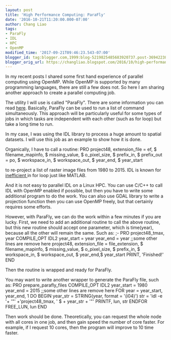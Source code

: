 ```yaml
---
layout: post
title: 'High Performance Computing: ParaFly'
date: '2016-10-21T11:20:00.000-07:00'
author: Chang Liao
tags:
- ParaFly
- IDL
- HPC
- OpenMP
modified_time: '2017-09-21T09:46:23.543-07:00'
blogger_id: tag:blogger.com,1999:blog-5219825485683920737.post-3694223892904686490
blogger_orig_url: https://changliao.blogspot.com/2016/10/high-performance-computing-003.html
---
```


In my recent posts I shared some first hand experience of parallel computing 
using OpenMP. 
While OpenMP is supported by many programming languages, there are still a few 
does not. So here I am sharing another approach to create a parallel computing 
job. 

The utility I will use is called "ParaFly". There are some information you can 
read [here](http://parafly.sourceforge.net/). 
Basically, ParaFly can be used to run a list of command simultaneously. This 
approach will be particularly useful for some types of jobs in which tasks are 
independent with each other (such as for loop) but take a long time to run. 

In my case, I was using the IDL library to process a huge amount to spatial 
datasets. I will use this job as an example to show how it is done. 

Organically, I have to call a routine: 
PRO project48, extension\_file = ef, \$ 
    filename\_mapinfo, \$ 
    missing\_value, \$ 
    o\_pixel\_size, \$ 
    prefix\_in, $ 
    prefix\_out = po, \$ 
    workspace\_in, \$ 
    workspace\_out, \$ 
    year\_end, \$ 
    year\_start 

to re-project a list of raster image files from 1980 to 2015. 
IDL is known for [inefficient 
](http://www.idlcoyote.com/tips/forloops2.html)in for loop just like MATLAB. 

And it is not easy to parallel IDL on a Linux HPC. You can use C/C++ to call 
IDL with OpenMP enabled if possible, but then you have to write some 
additional program to do the work. You can also use GDAL library to write a 
projection function then you can use OpenMP freely, but that certainly 
requires some efforts. 

However, with ParaFly, we can do the work within a few minutes if you are 
lucky. 
First, we need to add an additional routine to call the above routine, but 
this new routine should accept one parameter, which is time(year), because all 
the other will remain the same. 
Such as: 
;- 
PRO project48_tmax, year 
 COMPILE_OPT IDL2 
  year_start = year 
  year_end = year 
  ;;some other lines are remove here 
  project48, extension_file = file_extension, $ 
    filename_mapinfo, $ 
    missing_value, $ 
    o_pixel_size, $ 
    prefix_in, $ 
    workspace_in, $ 
    workspace_out, $ 
    year_end,$ 
    year_start 
  PRINT, 'Finished!' 
END 

Then the routine is wrapped and ready for ParaFly. 

You may want to write another wrapper to generate the ParaFly file, such as: 
PRO prepare_parafly_files 
  COMPILE_OPT IDL2 
  year_start = 1980 
  year_end = 2015 
  ;;some other lines are remove here 
  FOR year = year_start, year_end, 1 DO BEGIN 
     year_str = STRING(year, format = '(i04)') 
     str = 'idl -e '+ '"' +'project48_tmax, ' $ 
           + year_str + '"' 
     PRINTF, lun, str 
  ENDFOR 
  FREE_LUN, lun 
END 

Then work should be done. 
Theoretically, you can request the whole node with all cores in one job, and 
then gain speed the number of core faster. For example, if I request 10 cores, 
then the program will improve to 10 time faster. 
